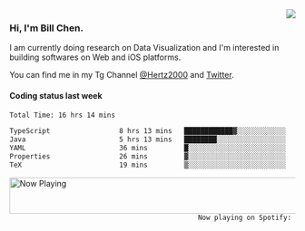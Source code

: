 <img  align="right" src="https://github-readme-stats.vercel.app/api?username=BillChen2k&show_icons=false&count_private=true&hide_title=true">

### Hi, I'm Bill Chen.

I am currently doing research on Data Visualization and I'm interested in building softwares on Web and iOS platforms.

You can find me in my Tg Channel [@Hertz2000](https://t.me/Hertz2000) and [Twitter](https://twitter.com/billchen2k).

#### Coding status last week

<!--START_SECTION:waka-->

```txt
Total Time: 16 hrs 14 mins

TypeScript                 8 hrs 13 mins   ████████████▓░░░░░░░░░░░░   50.61 %
Java                       5 hrs 13 mins   ████████░░░░░░░░░░░░░░░░░   32.15 %
YAML                       36 mins         █░░░░░░░░░░░░░░░░░░░░░░░░   03.76 %
Properties                 26 mins         ▓░░░░░░░░░░░░░░░░░░░░░░░░   02.72 %
TeX                        19 mins         ▒░░░░░░░░░░░░░░░░░░░░░░░░   01.95 %
```

<!--END_SECTION:waka-->


<div>
<a href="https://spotify-now-playing.billchen2k.vercel.app/now-playing?open">
   <img align="right" src="https://spotify-now-playing.billchen2k.vercel.app/now-playing" width="540" height="64" alt="Now Playing">
</a>
</div>

<div>
<p align="right"><code>Now playing on Spotify: </code></p>
</div>

<!--
**BillChen2K/BillChen2K** is a ✨ _special_ ✨ repository because its `README.md` (this file) appears on your GitHub profile.

Here are some ideas to get you started:

- 🔭 I’m currently working on ...
- 🌱 I’m currently learning ...
- 👯 I’m looking to collaborate on ...
- 🤔 I’m looking for help with ...
- 💬 Ask me about ...
- 📫 How to reach me: ...
- 😄 Pronouns: ...
- ⚡ Fun fact: ...
-->
